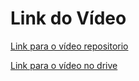 # Link do Vídeo

[Link para o vídeo repositorio](video_Barberq.mp4)

[Link para o vídeo no drive](https://drive.google.com/file/d/1BeSRV96FQMJwn4uKnbxfrEr8Nx4AK96P/view?usp=sharing)



